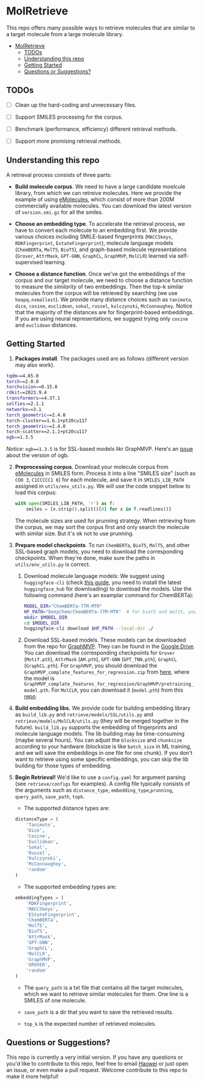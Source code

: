 # MolRetrieve

This repo offers many possible ways to retrieve molecules that are similar to a target molecule from a large molecule library.

- [MolRetrieve](#molretrieve)
  - [TODOs](#todos)
  - [Understanding this repo](#understanding-this-repo)
  - [Getting Started](#getting-started)
  - [Questions or Suggestions?](#questions-or-suggestions)

## TODOs 

- [ ] Clean up the hard-coding and unnecessary files.

- [ ] Support SMILES processing for the corpus.

- [ ] Benchmark (performance, efficiency) different retrieval methods.

- [ ] Support more promising retrieval methods.

## Understanding this repo

A retrieval process consists of three parts:

- **Build molecule corpus**. We need to have a large candidate moelcule library, from which we can retreive molecules. Here we provide the example of using [eMolecules](https://downloads.emolecules.com/free/), which consist of more than 200M commercially available molecules. You can download the latest version of `version.smi.gz` for all the smiles.

- **Choose an embedding type**. To accelerate the retrieval process, we have to convert each molecule to an embedding first. We provide various choices including SMILE-based fingerprints (`MACCSkeys`, `RDKFingerprint`, `EstateFingerprint`), molecule language models (`ChemBERTa`, `MolT5`, `BioT5`), and graph-based molecule representations (`Grover`, `AttrMask`, `GPT-GNN`, `GraphCL`, `GraphMVP`, `MolCLR`) learned via self-supervised learning. 

- **Choose a distance function**. Once we've got the embeddings of the corpus and our target molecule, we need to choose a distance function to measure the *similarity* of two embeddings. Then the top-k similar molecules from the corpus will be retrieved by searching (we use `heapq.nsmallest`). We provide many distance choices such as `tanimoto`, `dice`, `cosine`, `euclidean`, `sokal`, `russel`, `kulczynski`, `McConnaughey`. Notice that the majority of the distances are for fingerprint-based embeddings. If you are using neural representations, we suggest trying only `cosine` and `euclidean` distances.

## Getting Started

1. **Packages install**. The packages used are as follows (different version may also work).
```bash
tqdm==4.65.0
torch==2.0.0
torchvision==0.15.0
rdkit==2023.9.4
transformers==4.37.1
selfies==2.1.1
networkx==3.1
torch_geometric==2.4.0
torch-cluster==1.6.1+pt20cu117
torch_geometric==2.4.0
torch-scatter==2.1.1+pt20cu117
ogb==1.3.5
```

*Notice:* `ogb==1.3.5` is for SSL-based models likr GraphMVP. Here's an [issue](https://github.com/chao1224/GraphMVP/issues/23) about the version of ogb.

2. **Preprocessing corpus**. Download your molecule corpus from [eMolecules](https://downloads.emolecules.com/free/) in SMILES form. Process it into a line "SMILES size" (such as `COO 3`, `C1CCCCC1 6`) for each molecule, and save it in `SMILES_LIB_PATH` assigned in `utils/env_utils.py`. We will use the code snippet below to load this corpus:

   ```python
   with open(SMILES_LIB_PATH, 'r') as f:
       smiles = [x.strip().split()[0] for x in f.readlines()]
   ```

   The molecule sizes are used for prunning strategy. When retrieving from the corpus, we may sort the corpus first and only search the molecule with similar size. But it's ok not to use prunning.

3. **Prepare model checkpoints**. To run `ChemBERTa`, `BioT5`, `MolT5`, and other SSL-based graph models, you need to download the corresponding checkpoints. When they're done, make sure the paths in  `utils/env_utils.py` is correct.

   1. Download molecule language models: We suggest using `huggingface-cli` (check [this guide](https://huggingface.co/docs/huggingface_hub/guides/download), you need to install the latest `huggingface_hub` for downloading) to download the models. Use the following command (here's an examplar command for ChemBERTa):

      ```bash
      MODEL_DIR="ChemBERTa-77M-MTR"
      HF_PATH="DeepChem/ChemBERTa-77M-MTR"	# for biot5 and molt5, you can choose "laituan245/molt5-base" and "QizhiPei/biot5-base".
      mkdir $MODEL_DIR
      cd $MODEL_DIR
      huggingface-cli download $HF_PATH --local-dir ./
      ```

   2. Download SSL-based models. These models can be downloaded from the repo for [GraphMVP](https://github.com/chao1224/GraphMVP). They can be found in the [Google Drive](https://drive.google.com/drive/folders/1jvJ_n5z7XHouNxiv91gZHrAL5u5JRePY). You can download the corresponding checkpoints for `Grover` (`Motif.pth`), `AttrMask` (`AM.pth`), `GPT-GNN` (`GPT_TNN.pth`), `GraphCL` (`GraphCL.pth`). For `GraphMVP`, you should download the `GraphMVP_complate_features_for_regression.zip` from [here](https://drive.google.com/drive/folders/1uPsBiQF3bfeCAXSDd4JfyXiTh-qxYfu6), where the model is `GraphMVP_complate_features_for_regression/GraphMVP/pretraining_model.pth`. For `MolCLR`, you can download it (`model.pth`) from this [repo](https://github.com/yuyangw/MolCLR/tree/master/ckpt/pretrained_gin/checkpoints). 

4. **Build embedding libs.** We provide code for building embedding library as `build_lib.py` and `retrieve/models/SSL/utils.py` and `retrieve/models/MolCLR/utils.py` (they will be merged together in the future). `build_lib.py` supports the embedding of fingerprints and molecule language models. The lib building may be time-consuming (maybe several hours). You can adjust the `blocksize` and `chunksize` according to your hardware (blocksize is like `batch_size` in ML training, and we will save the embeddings in one file for one chunk). If you don't want to retrieve using some specific embeddings, you can skip the lib building for those types of embedding.

5. **Begin Retrieval!** We'd like to use a `config.yaml` for argument parsing (see `retrieve/configs` for examples). A config file typically consists of the arguments such as `distance_type`, `embedding_type`,`prunning`, `query_path`, `save_path`, `topk`. 

   - The supported distance types are: 

   ```python
   distanceType = (
       'Tanimoto',
       'Dice',
       'Cosine',
       'Euclidean',
       'Sokal',
       'Russel',
       'Kulczynski',
       'McConnaughey',
       'random'
   )
   ```

   - The supported embedding types are:

   ```python
   embeddingTypes = (
       'RDKFingerprint', 
       'MACCSkeys',
       'EStateFingerprint',
       'ChemBERTa',
       'MolT5',
       'BioT5',
       'AttrMask',
       'GPT-GNN',
       'GraphCL',
       'MolCLR',
       'GraphMVP',
       'GROVER',
       'random'
   )
   ```

   - The `query_path` is a txt file that contains all the target molecules, which we want to retrieve similar molecules for them. One line is a SMILES of one molecule.

   - `save_path` is a dir that you want to save the retrieved results.
   - `top_k` is the expected number of retrieved molecules.

## Questions or Suggestions?

This repo is currently a very initial version. If you have any questions or you'd like to contribute to this repo, feel free to email [Haowei](mailto:linhaowei@pku.edu.cn) or just open an issue, or even make a pull request. Welcome contribute to this repo to make it more helpful!
